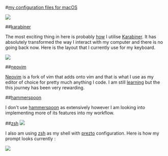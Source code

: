 #[my configuration files for macOS](https://my.mindnode.com/RtzZgV6UUoBuyJeHykxa5sEAqpJpuptfunbGG8u4)

![](http://i.imgur.com/4AmT98a.png)

##[karabiner](https://my.mindnode.com/aGPrpzjuxth5dqytYpTzts9PZWKMFydgGt1Sjddz)

The most exciting thing in here is probably [how](https://my.mindnode.com/VvyDG2X6u54FMSC5EExRGzozqyHqUG5gVM45QP9p) I utilise [Karabiner](https://pqrs.org/osx/karabiner/). It has absolutely transformed the way I interact with my computer and there is no going back now. Here is the layout that I currently use for my keyboard.

![](http://i.imgur.com/Z29bOef.jpg)


##[neovim](https://github.com/nikitavoloboev/dotfiles/tree/master/vim#modal-editing-is-)

[Neovim](https://github.com/neovim/neovim) is a fork of vim that adds onto vim and that is what I use as my editor of choice for pretty much anything I code. I am still [learning](https://my.mindnode.com/dsyhczzfLsBAG4EpFt5TZnBYWAD9mfc9ms7nPMCz) but the this journey has been very rewarding.


##[hammerspoon](https://github.com/nikitavoloboev/dotfiles/tree/master/hammerspoon)

I don't use [hammerspoon](http://www.hammerspoon.org/) as extensively however I am looking into implementing more of its features into my workflow.


##[zsh](https://github.com/nikitavoloboev/dotfiles/tree/master/zsh)
![](http://i.imgur.com/ZK8kKFJ.jpg)


I also am using [zsh](http://www.zsh.org) as my shell with [prezto](https://github.com/sorin-ionescu/prezto) configuration. Here is how my prompt looks currently : 

![](https://i.imgur.com/iLAX5P6.png)


